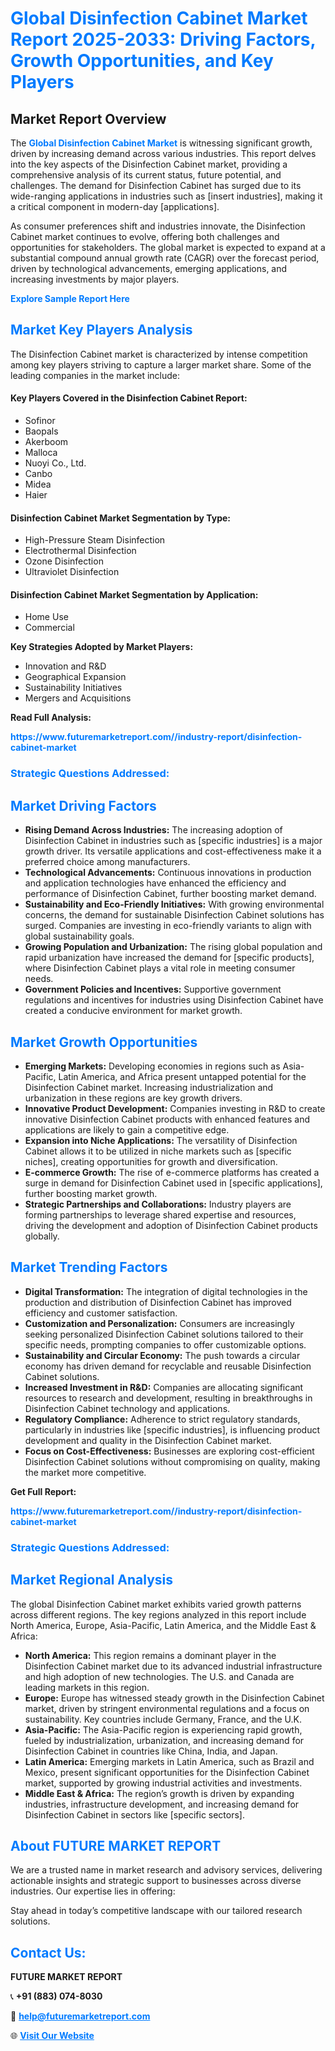 <h1 style="color: #007BFF;">Global Disinfection Cabinet Market Report 2025-2033: Driving Factors, Growth Opportunities, and Key Players</h1>

<section id="overview">
<h2>Market Report Overview</h2>
<p>The <a href="https://www.futuremarketreport.com//industry-report/disinfection-cabinet-market" style="color: #007BFF; text-decoration: none;"><strong>Global Disinfection Cabinet Market</strong></a> is witnessing significant growth, driven by increasing demand across various industries. This report delves into the key aspects of the Disinfection Cabinet market, providing a comprehensive analysis of its current status, future potential, and challenges. The demand for Disinfection Cabinet has surged due to its wide-ranging applications in industries such as [insert industries], making it a critical component in modern-day [applications].</p>
<p>As consumer preferences shift and industries innovate, the Disinfection Cabinet market continues to evolve, offering both challenges and opportunities for stakeholders. The global market is expected to expand at a substantial compound annual growth rate (CAGR) over the forecast period, driven by technological advancements, emerging applications, and increasing investments by major players.</p>
</section>

<section id="overview">
<p><a href="https://www.futuremarketreport.com//request-sample/reportId=46133" style="color: #007BFF; text-decoration: none;"><strong>Explore Sample Report Here</strong></a></p>
</section>

<section id="key-players">
<h2 style="color: #007BFF;">Market Key Players Analysis</h2>
<p>The Disinfection Cabinet market is characterized by intense competition among key players striving to capture a larger market share. Some of the leading companies in the market include:</p>
<h4>Key Players Covered in the Disinfection Cabinet Report:</h4>
<ul><li>Sofinor</li><li>Baopals</li><li>Akerboom</li><li>Malloca</li><li>Nuoyi Co., Ltd.</li><li>Canbo</li><li>Midea</li><li>Haier</li></ul>
<h4>Disinfection Cabinet Market Segmentation by Type:</h4>
<ul><li>High-Pressure Steam Disinfection</li><li>Electrothermal Disinfection</li><li>Ozone Disinfection</li><li>Ultraviolet Disinfection</li></ul>

<h4>Disinfection Cabinet Market Segmentation by Application:</h4>
<ul><li>Home Use</li><li>Commercial</li></ul>
<p><strong>Key Strategies Adopted by Market Players:</strong></p>
<ul>
<li>Innovation and R&D</li>
<li>Geographical Expansion</li>
<li>Sustainability Initiatives</li>
<li>Mergers and Acquisitions</li>
</ul>
</section>

<section>
<p><strong>Read Full Analysis: </strong></p><a href="https://www.futuremarketreport.com//industry-report/disinfection-cabinet-market" style="color: #007BFF; text-decoration: none;"><strong>https://www.futuremarketreport.com//industry-report/disinfection-cabinet-market</strong></a>
<h3 style="color: #007BFF;">Strategic Questions Addressed:</h3>
</section>

<section id="driving-factors">
<h2 style="color: #007BFF;">Market Driving Factors</h2>
<ul>
<li><strong>Rising Demand Across Industries:</strong> The increasing adoption of Disinfection Cabinet in industries such as [specific industries] is a major growth driver. Its versatile applications and cost-effectiveness make it a preferred choice among manufacturers.</li>
<li><strong>Technological Advancements:</strong> Continuous innovations in production and application technologies have enhanced the efficiency and performance of Disinfection Cabinet, further boosting market demand.</li>
<li><strong>Sustainability and Eco-Friendly Initiatives:</strong> With growing environmental concerns, the demand for sustainable Disinfection Cabinet solutions has surged. Companies are investing in eco-friendly variants to align with global sustainability goals.</li>
<li><strong>Growing Population and Urbanization:</strong> The rising global population and rapid urbanization have increased the demand for [specific products], where Disinfection Cabinet plays a vital role in meeting consumer needs.</li>
<li><strong>Government Policies and Incentives:</strong> Supportive government regulations and incentives for industries using Disinfection Cabinet have created a conducive environment for market growth.</li>
</ul>
</section>

<section id="growth-opportunities">
<h2 style="color: #007BFF;">Market Growth Opportunities</h2>
<ul>
<li><strong>Emerging Markets:</strong> Developing economies in regions such as Asia-Pacific, Latin America, and Africa present untapped potential for the Disinfection Cabinet market. Increasing industrialization and urbanization in these regions are key growth drivers.</li>
<li><strong>Innovative Product Development:</strong> Companies investing in R&D to create innovative Disinfection Cabinet products with enhanced features and applications are likely to gain a competitive edge.</li>
<li><strong>Expansion into Niche Applications:</strong> The versatility of Disinfection Cabinet allows it to be utilized in niche markets such as [specific niches], creating opportunities for growth and diversification.</li>
<li><strong>E-commerce Growth:</strong> The rise of e-commerce platforms has created a surge in demand for Disinfection Cabinet used in [specific applications], further boosting market growth.</li>
<li><strong>Strategic Partnerships and Collaborations:</strong> Industry players are forming partnerships to leverage shared expertise and resources, driving the development and adoption of Disinfection Cabinet products globally.</li>
</ul>
</section>

<section id="trending-factors">
<h2 style="color: #007BFF;">Market Trending Factors</h2>
<ul>
<li><strong>Digital Transformation:</strong> The integration of digital technologies in the production and distribution of Disinfection Cabinet has improved efficiency and customer satisfaction.</li>
<li><strong>Customization and Personalization:</strong> Consumers are increasingly seeking personalized Disinfection Cabinet solutions tailored to their specific needs, prompting companies to offer customizable options.</li>
<li><strong>Sustainability and Circular Economy:</strong> The push towards a circular economy has driven demand for recyclable and reusable Disinfection Cabinet solutions.</li>
<li><strong>Increased Investment in R&D:</strong> Companies are allocating significant resources to research and development, resulting in breakthroughs in Disinfection Cabinet technology and applications.</li>
<li><strong>Regulatory Compliance:</strong> Adherence to strict regulatory standards, particularly in industries like [specific industries], is influencing product development and quality in the Disinfection Cabinet market.</li>
<li><strong>Focus on Cost-Effectiveness:</strong> Businesses are exploring cost-efficient Disinfection Cabinet solutions without compromising on quality, making the market more competitive.</li>
</ul>
</section>

<section>
<p><strong>Get Full Report: </strong></p><a href="https://www.futuremarketreport.com//industry-report/disinfection-cabinet-market" style="color: #007BFF; text-decoration: none;"><strong>https://www.futuremarketreport.com//industry-report/disinfection-cabinet-market</strong></a>
<h3 style="color: #007BFF;">Strategic Questions Addressed:</h3>
</section>


<section id="regional-analysis">
<h2 style="color: #007BFF;">Market Regional Analysis</h2>
<p>The global Disinfection Cabinet market exhibits varied growth patterns across different regions. The key regions analyzed in this report include North America, Europe, Asia-Pacific, Latin America, and the Middle East & Africa:</p>
<ul>
<li><strong>North America:</strong> This region remains a dominant player in the Disinfection Cabinet market due to its advanced industrial infrastructure and high adoption of new technologies. The U.S. and Canada are leading markets in this region.</li>
<li><strong>Europe:</strong> Europe has witnessed steady growth in the Disinfection Cabinet market, driven by stringent environmental regulations and a focus on sustainability. Key countries include Germany, France, and the U.K.</li>
<li><strong>Asia-Pacific:</strong> The Asia-Pacific region is experiencing rapid growth, fueled by industrialization, urbanization, and increasing demand for Disinfection Cabinet in countries like China, India, and Japan.</li>
<li><strong>Latin America:</strong> Emerging markets in Latin America, such as Brazil and Mexico, present significant opportunities for the Disinfection Cabinet market, supported by growing industrial activities and investments.</li>
<li><strong>Middle East & Africa:</strong> The region’s growth is driven by expanding industries, infrastructure development, and increasing demand for Disinfection Cabinet in sectors like [specific sectors].</li>
</ul>
</section>

<footer>
<h2 style="color: #007BFF;">About FUTURE MARKET REPORT</h2>
<p>We are a trusted name in market research and advisory services, delivering actionable insights and strategic support to businesses across diverse industries. Our expertise lies in offering:</p>

<p>Stay ahead in today’s competitive landscape with our tailored research solutions.</p>

<h2 style="color: #007BFF;">Contact Us:</h2>
<p><strong>FUTURE MARKET REPORT</strong></p>
<p>📞 <strong>+91 (883) 074-8030</strong></p>
<p>📧 <strong><a href="mailto:help@futuremarketreport.com" style="color: #007BFF;">help@futuremarketreport.com</a></strong></p>
<p>🌐 <strong><a href="https://www.futuremarketreport.com/" style="color: #007BFF;">Visit Our Website</a></strong></p>
</footer>